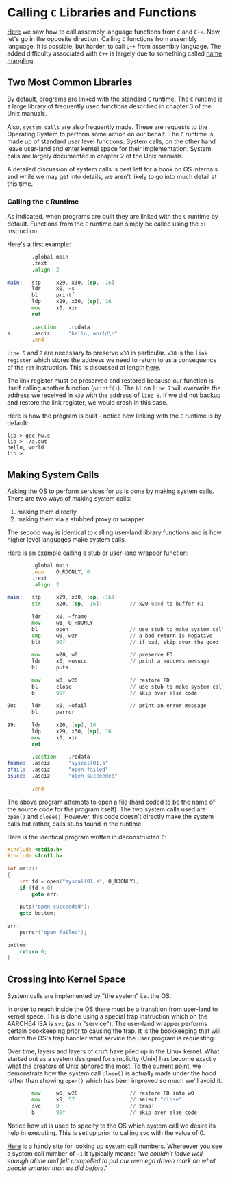 # Calling `C` Libraries and Functions

[Here](../interop/interop.md) we saw how to call assembly language functions from `C` and `C++`. Now, let's go in the opposite direction. Calling `C` functions from assembly language. It is possible, but harder, to call `C++` from assembly language. The added difficulty associated with `C++` is largely due to something called [name mangling](../static/static.md).

## Two Most Common Libraries

By default, programs are linked with the standard `C` runtime. The `C` runtime is a large library of frequently used functions described in chapter 3 of the Unix manuals.

Also, `system calls` are also frequently made. These are requests to the Operating System to perform some action on our behalf. The `C` runtime is made up of standard user level functions. System calls, on the other hand leave user-land and enter kernel space for their implementation. System calls are largely documented in chapter 2 of the Unix manuals.

A detailed discussion of system calls is best left for a book on OS internals and while we may get into details, we aren't likely to go into much detail at this time.

### Calling the `C` Runtime

As indicated, when programs are built they are linked with the `C` runtime by default. Functions from the `C` runtime can simply be called using the `bl` instruction.

Here's a first example:

```asm
        .global main                                                    // 1 
        .text                                                           // 2 
        .align  2                                                       // 3 
                                                                        // 4 
main:   stp     x29, x30, [sp, -16]!                                    // 5 
        ldr     x0, =s                                                  // 6 
        bl      printf                                                  // 7 
        ldp     x29, x30, [sp], 16                                      // 8 
        mov     x0, xzr                                                 // 9 
        ret                                                             // 10 
                                                                        // 11 
        .section    .rodata                                             // 12 
s:      .asciz      "hello, world\n"                                    // 13 
        .end                                                            // 14 
```

`Line 5` and `8` are necessary to preserve `x30` in particular. `x30` is the `link register` which stores the address we need to return to as a consequence of the `ret` instruction. This is discussed at length [here](../regs/backup.md).

The link register must be preserved and restored because our function is itself calling another function (`printf()`). The `bl` on `line 7` will overwrite the address we received in `x30` with the address of `line 8`. If we did not backup and restore the link register, we would crash in this case.

Here is how the program is built - notice how linking with the `C` runtime is by default:

```text
lib > gcc hw.s
lib > ./a.out
hello, world
lib > 
```

## Making System Calls

Asking the OS to perform services for us is done by making system calls.
There are two ways of making system calls:

1) making them directly
2) making them via a stubbed proxy or wrapper

The second way is identical to calling user-land library functions and is how higher level languages make system calls.

Here is an example calling a stub or user-land wrapper function:

```asm
        .global main                                                    // 1 
        .equ    O_RDONLY, 0                                             // 2 
        .text                                                           // 3 
        .align  2                                                       // 4 
                                                                        // 5 
main:   stp     x29, x30, [sp, -16]!                                    // 6 
        str     x20, [sp, -16]!         // x20 used to buffer FD        // 7 
                                                                        // 8 
        ldr     x0, =fname                                              // 9 
        mov     w1, O_RDONLY                                            // 10 
        bl      open                    // use stub to make system call // 11 
        cmp     w0, wzr                 // a bad return is negative     // 12 
        blt     90f                     // if bad, skip over the good   // 13 
                                                                        // 14 
        mov     w20, w0                 // preserve FD                  // 15 
        ldr     x0, =osucc              // print a success message      // 16 
        bl      puts                                                    // 17 
                                                                        // 18 
        mov     w0, w20                 // restore FD                   // 19 
        bl      close                   // use stub to make system call // 20 
        b       99f                     // skip over else code          // 21 
                                                                        // 22 
90:     ldr     x0, =ofail              // print an error message       // 23 
        bl      perror                                                  // 24 
                                                                        // 25 
99:     ldr     x20, [sp], 16                                           // 26 
        ldp     x29, x30, [sp], 16                                      // 27 
        mov     x0, xzr                                                 // 28 
        ret                                                             // 29 
                                                                        // 30 
        .section    .rodata                                             // 31 
fname:  .asciz      "syscall01.s"                                       // 32 
ofail:  .asciz      "open failed"                                       // 33 
osucc:  .asciz      "open succeeded"                                    // 34 
                                                                        // 35 
        .end                                                            // 36 
```

The above program attempts to open a file (hard coded to be the name of the source code for the program itself). The two system calls used are `open()` and `close()`. However, this code doesn't directly make the system calls but rather, calls stubs found in the runtime.

Here is the identical program written in deconstructed `C`:

```c
#include <stdio.h>                                                      // 1 
#include <fcntl.h>                                                      // 2 
                                                                        // 3 
int main()                                                              // 4 
{                                                                       // 5 
    int fd = open("syscall01.s", O_RDONLY);                             // 6 
    if (fd < 0)                                                         // 7 
        goto err;                                                       // 8 
                                                                        // 9 
    puts("open succeeded");                                             // 10 
    goto bottom;                                                        // 11 
                                                                        // 12 
err:                                                                    // 13 
    perror("open failed");                                              // 14 
                                                                        // 15 
bottom:                                                                 // 16 
    return 0;                                                           // 17 
}                                                                       // 18 
```

## Crossing into Kernel Space

System calls are implemented by "the system" i.e. the OS.

In order to reach inside the OS there must be a transition from user-land to kernel space. This is done using a special trap instruction which on the AARCH64 ISA is `svc` (as in "service"). The user-land wrapper performs certain bookkeeping prior to causing the trap. It is the bookkeeping that will inform the OS's trap handler what service the user program is requesting.

Over time, layers and layers of cruft have piled up in the Linux kernel. What started out as a system designed for simplicity (Unix) has become exactly what the creators of Unix abhored the most. To the current point, we demonstrate how the system call `close()` is actually made under the hood rather than showing `open()` which has been improved so much we'll avoid it.

```asm
        mov     w0, w20                 // restore FD into w0
        mov     x8, 57                  // select "close"
        svc     0                       // trap!
        b       99f                     // skip over else code
```

Notice how `x8` is used to specify to the OS which system call we desire its help in executing. This is set up prior to calling `svc` with the value of 0.

[Here](https://marcin.juszkiewicz.com.pl/download/tables/syscalls.html) is a handy site for looking up system call numbers. Whereever you see a system call number of `-1` it typically means: "*we couldn't leave well enough alone and felt compelled to put our own ego driven mark on what people smarter than us did before*."
